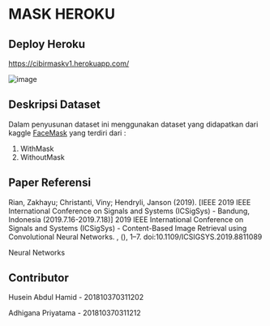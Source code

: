 # MASK HEROKU

## Deploy Heroku 

https://cibirmaskv1.herokuapp.com/

![image](https://user-images.githubusercontent.com/49096980/147178319-1b07a891-0efb-41ba-ae18-1e8125552de6.jpeg)


## Deskripsi Dataset 
Dalam penyusunan dataset ini menggunakan dataset yang didapatkan dari kaggle [FaceMask](https://www.kaggle.com/ashishjangra27/face-mask-12k-images-dataset) yang terdiri dari :
1. WithMask
2. WithoutMask

## Paper Referensi
Rian, Zakhayu; Christanti, Viny; Hendryli, Janson (2019). [IEEE 2019 IEEE International Conference on Signals and Systems (ICSigSys) - Bandung, Indonesia (2019.7.16-2019.7.18)] 2019 IEEE International Conference on Signals and Systems (ICSigSys) - Content-Based Image Retrieval using Convolutional Neural Networks. , (), 1–7. doi:10.1109/ICSIGSYS.2019.8811089 

Neural Networks
## Contributor
Husein Abdul Hamid - 201810370311202

Adhigana Priyatama - 201810370311212


